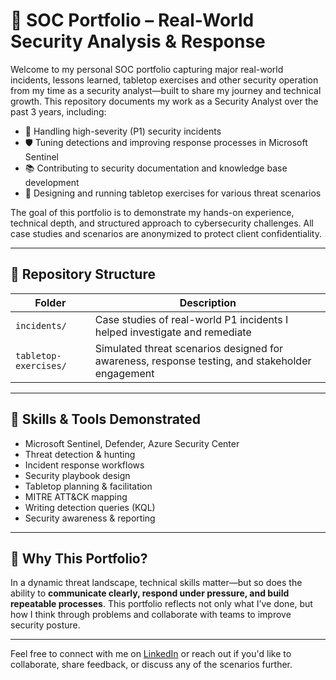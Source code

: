 # 🔐 SOC Portfolio – Real-World Security Analysis & Response

Welcome to my personal SOC portfolio capturing major real-world incidents, lessons learned, tabletop exercises and other security operation from my time as a security analyst—built to share my journey and technical growth. This repository documents my work as a Security Analyst over the past 3 years, including:

- 📍 Handling high-severity (P1) security incidents
- 🛡️ Tuning detections and improving response processes in Microsoft Sentinel
- 📚 Contributing to security documentation and knowledge base development
- 🧪 Designing and running tabletop exercises for various threat scenarios

The goal of this portfolio is to demonstrate my hands-on experience, technical depth, and structured approach to cybersecurity challenges. All case studies and scenarios are anonymized to protect client confidentiality.

---

## 📁 Repository Structure

| Folder | Description |
|--------|-------------|
| `incidents/` | Case studies of real-world P1 incidents I helped investigate and remediate |
| `tabletop-exercises/` | Simulated threat scenarios designed for awareness, response testing, and stakeholder engagement |

---

## 🧠 Skills & Tools Demonstrated

- Microsoft Sentinel, Defender, Azure Security Center
- Threat detection & hunting
- Incident response workflows
- Security playbook design
- Tabletop planning & facilitation
- MITRE ATT&CK mapping
- Writing detection queries (KQL)
- Security awareness & reporting

---

## 🚀 Why This Portfolio?

In a dynamic threat landscape, technical skills matter—but so does the ability to **communicate clearly, respond under pressure, and build repeatable processes**. This portfolio reflects not only what I’ve done, but how I think through problems and collaborate with teams to improve security posture.

---

Feel free to connect with me on [LinkedIn](https://www.linkedin.com/in/rohit-panchal-4852611a9/) or reach out if you'd like to collaborate, share feedback, or discuss any of the scenarios further.
